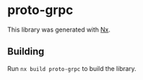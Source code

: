 # proto-grpc

This library was generated with [Nx](https://nx.dev).

## Building

Run `nx build proto-grpc` to build the library.

